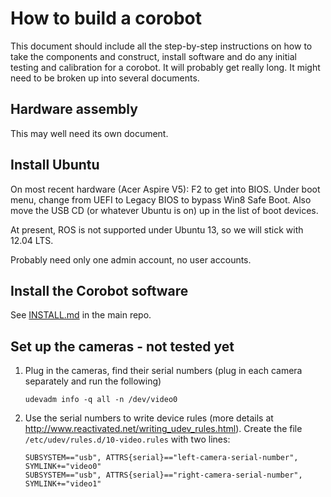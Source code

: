# How to build a corobot

This document should include all the step-by-step instructions
on how to take the components and construct, install software
and do any initial testing and calibration for a corobot.  It
will probably get really long.  It might need to be broken up
into several documents.

## Hardware assembly

This may well need its own document.

## Install Ubuntu

On most recent hardware (Acer Aspire V5): F2 to get into BIOS.
Under boot menu, change from UEFI to Legacy BIOS to bypass Win8
Safe Boot.  Also move the USB CD (or whatever Ubuntu is on) up
in the list of boot devices.

At present, ROS is not supported under Ubuntu 13, so we will stick with 12.04 LTS.

Probably need only one admin account, no user accounts.

## Install the Corobot software

See [INSTALL.md](https://github.com/corobotics/corobots/blob/master/INSTALL.md) in the main repo.

## Set up the cameras - not tested yet

1. Plug in the cameras, find their serial numbers
  (plug in each camera separately and run the following)

    `udevadm info -q all -n /dev/video0`

2. Use the serial numbers to write device rules
   (more details at <http://www.reactivated.net/writing_udev_rules.html>).
   Create the file `/etc/udev/rules.d/10-video.rules` with two lines:

    `SUBSYSTEM=="usb", ATTRS{serial}=="left-camera-serial-number", SYMLINK+="video0"`  
    `SUBSYSTEM=="usb", ATTRS{serial}=="right-camera-serial-number", SYMLINK+="video1"`

